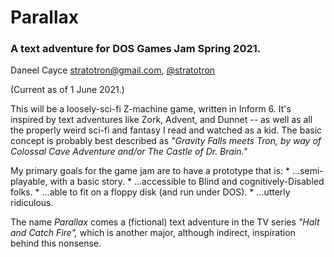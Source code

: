 # Parallax
### A text adventure for DOS Games Jam Spring 2021.

Daneel Cayce <stratotron@gmail.com>, [@stratotron](https://twitter.com/stratotron)

(Current as of 1 June 2021.)


This will be a loosely-sci-fi Z-machine game, written in Inform 6. It's inspired by text adventures like Zork, Advent, and Dunnet -- as well as all the properly weird sci-fi and fantasy I read and watched as a kid. The basic concept is probably best described as _"Gravity Falls meets Tron, by way of Colossal Cave Adventure and/or The Castle of Dr. Brain."_

My primary goals for the game jam are to have a prototype that is:
    * ...semi-playable, with a basic story.
    * ...accessible to Blind and cognitively-Disabled folks.
    * ...able to fit on a floppy disk (and run under DOS).
    * ...utterly ridiculous.

The name _Parallax_ comes a (fictional) text adventure in the TV series _"Halt and Catch Fire",_ which is another major, although indirect, inspiration behind this nonsense.
